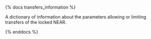 {% docs transfers_information %}

A dictionary of information about the parameters allowing or limiting transfers of the locked NEAR.

{% enddocs %}
